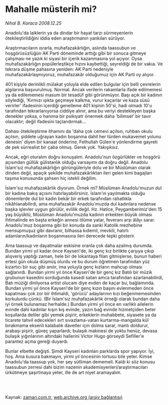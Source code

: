 # Mahalle müsterih mi?

*Nihal B. Karaca 2008.12.25*

<td class="columnist-detail">
<p>Anadolu'da laiklerin ya da dindar bir hayat tarzı sürmeyenlerin ötekileştirildiğini iddia eden araştırmanın yankıları sürüyor.</p>
<p>
<div id="haberMetinDiv">
<p>Araştırmacıların ısrarla, muhafazakârlığın, aslında taassubun ve hoşgörüsüzlüğün AK Parti döneminde arttığı gibi bir sonuca gitmeye çalışması ne yazık ki siyasi bir içerik kazanmasına yol açıyor. Oysa muhafazakârlığın popülerleştikçe hızını kaybettiği, seyreldiği de bir vakıa. Ve tekrara düşme pahasına yeniden: AK Parti nedeniyle muhafazakârlaşmıyoruz, muhafazakâr olduğumuz için AK Parti oy alıyor. 
<p> 401 kişiyle derinlikli mülakat yoluyla elde edilen bulgular için belli çevrelerin algılarına başvurulmuş. Normal. Ancak verilerin rakamlarla ifade edilmemesi ya da edilememesi masum bir tesadüf gibi görünmüyor. Başı açık bir kadının söylediği, 'Kırmızı ışıkta geçmeye kalkma, vurur kaçarlar ve kaza süsü verirler' ifadesinin içerdiği genelleme 401 kişinin 50'si, hadi olmadı 10'u tarafından tekrarlanıyorsa ciddiye alınır, ama bu veriyi destekleyen başka denekler yoksa, o hanıma bir psikiyatr önermek daha 'bilimsel' bir tavır olacaktır; değil ifadesini taçlandırmak...
<p> Dahası ötekileştirme ithamını da 'daha çok cemevi açılsın, ruhban okulu açılsın, şiddete uğrayan kadın boşanma dahil her türden mukavemet yolunu denesin' diyen bir kanaat önderine, Fethullah Gülen'e yönlendirme gayreti de pek sürrealist bir çaba olmuş. Gerek yok. Yakışıksız. 
<p> Ancak, eğri oturalım doğru konuşalım. Anadolu'nun özgürlükler ve hoşgörü açısından güllük gülistanlık olduğu varsayımı da doğru değil. Anadolu İslam'sız muhafazakârlığın görüngüleriyle dolu ve bir Müslüman olarak dinden değil, apaçık şekilde muhafazakârlıktan ileri gelen kimi bagajları taşıma konusunda şahsen hiç istekli değilim. 
<p>İslam'sız muhafazakârlık diyorum. Örnek mi? Müslüman Anadolu'muzun dul bir kadına bakış açısını hatırlayabilirsiniz. İslam'ın yayılmakta olduğu dönemlerde dul bir kadın bekâr bir erkek tarafından rahatlıkla nikâhlanabilirdi, ama muhafazakâr Anadolu'muzda dul kadınlara nedense başka işlevler uygun görülür, evlilik değil. Hz. Hatice, Peygamberimiz'den 15 yaş büyüktü, Müslüman Anadolu'muzda kadının erkekten büyük olması ihtimalinde en başta erkeğin annesi ölüme yatar, feveranı arşı âlâyı sarar. Anadolu'muz boşanma gibi bir konuda da sanki Katolik mezhebine mensupmuşuz gibi davranır, bilhassa kıdemli, mevkili, hatırlı adamların/kadınların boşanmasına ileri derecede tepki gösterir. 
<p> Ama taassup ve dayatmalar eskisine oranla çok daha azalmış durumda. Bundan yirmi yıl kadar önce Kayseri'de, iki genç kız birlikte çarşıya çıkıp alışveriş yaptığı zaman, hele bir de lokantaya filan gitmişlerse, bunun haberi ertesi gün okula düşmüş olurdu ve bu durum öğretmen tarafından yüz kızartıcı bir suç gibi anılır, ima yoluyla genç kızların mahcup olması sağlanırdı. Bundan yirmi yıl önce Kayseri'de bir genç kız Batılı bir müzik grubunun kasedini sorduğunda kasedi satan amca tarafından azarlanabilirdi, Batı müziği dinliyorsa artist olucam diye evden de kaçar bu, bağlamında. Bundan yirmi yıl önce Kayseri'de bir genç kızın başını evlenmeden önce kapatması çok zor bir ihtimaldi, 'görücü' adaylarının kızı beğenmemesinden korkulurdu çünkü. (Bir İslam'sız muhafazakârlık örneği olarak bundan daha iyi örnek bulunamaz herhalde.) Bundan yirmi yıl önce en varlıklı ailelerin evinde dahi kadınlar kışın kış evinde, yazın bağ evinde hizmetçiden beter koşullarda deliler gibi yemek pişirir, erkeklerin muhabbete, siyasete ya da ticarete tahvil edecekleri sırt sıvazlama-vatan kurtarma-mangalda kül bırakmama eksenli kalabalık davetler için dolma sarar, mantı doldurur, arabaşı pişirir, güveç yaparlardı; bulaşık makinesi de yoktu henüz, devasa bulaşık yığınlarının altındaki hallerini Victor Hugo görseydi Sefiller'e parantez açma gereği duyardı. 
<p> Bunlar elbette değişti. Şimdi Kayseri kadınları parklarda spor yapıyor. İyi, hoş. Ama kusura bakmayın, yirmi yıl öncesinin tortusu bile yeter. Kimse Anadolu'da taassup yok, her şey sütliman dememeli. Kaldı ki söz konusu taassubun zerresi dahi bizim nazenin akademisyenleri/araştırmacıları ürkütmeye şaşırtmaya yeter, ille de art niyet aramayalım. </p></p></p></p></p></p></p></div>
</p>


<p><br>
		 </br></p></td>

Kaynak: [zaman.com.tr](http://zaman.com.tr/yazar.do?yazino=774009), [web.archive.org (arşiv bağlantısı)](http://web.archive.org/web/20120309143517/http://www.zaman.com.tr:80/yazar.do?yazino=774009)
